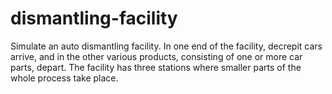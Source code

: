 # dismantling-facility
Simulate an auto dismantling facility. In one end of the facility, decrepit cars arrive, and in the other various products, consisting of one or more car parts, depart. The facility has three stations where smaller parts of the whole process take place.
